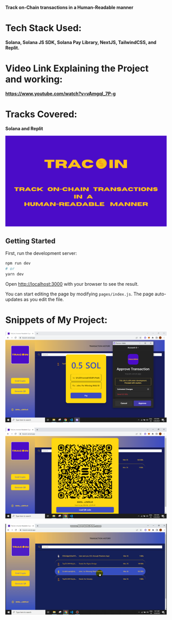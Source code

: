 **Track on-Chain transactions in a Human-Readable manner**

# Tech Stack Used: 
**Solana, Solana JS SDK, Solana Pay Library, NextJS, TailwindCSS, and Replit.**

# Video Link Explaining the Project and working: 
**https://www.youtube.com/watch?v=vAmgqI_7P-g**

# Tracks Covered: 
**Solana and Replit**

![My Image](public/banner.png)

## Getting Started

First, run the development server:

```bash
npm run dev
# or
yarn dev
```

Open [http://localhost:3000](http://localhost:3000) with your browser to see the result.

You can start editing the page by modifying `pages/index.js`. The page auto-updates as you edit the file.

# Snippets of My Project:

![My Image](public/ss1.png)

![My Image](public/ss2.png)

![My Image](public/ss3.png)

